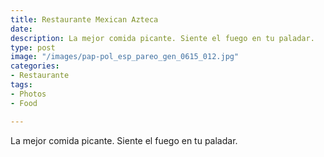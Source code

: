 ```yaml
---
title: Restaurante Mexican Azteca
date: 
description: La mejor comida picante. Siente el fuego en tu paladar.
type: post
image: "/images/pap-pol_esp_pareo_gen_0615_012.jpg"
categories:
- Restaurante
tags:
- Photos
- Food

---
```

La mejor comida picante. Siente el fuego en tu paladar.